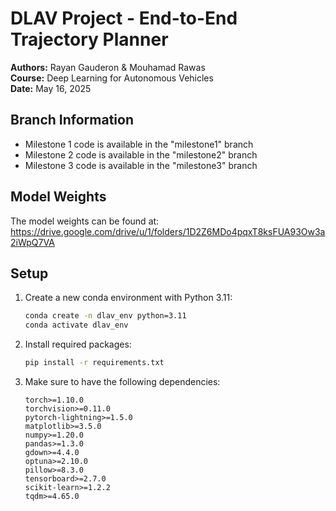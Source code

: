 # DLAV Project - End-to-End Trajectory Planner

**Authors:** Rayan Gauderon & Mouhamad Rawas  
**Course:** Deep Learning for Autonomous Vehicles   
**Date:** May 16, 2025

## Branch Information
- Milestone 1 code is available in the "milestone1" branch
- Milestone 2 code is available in the "milestone2" branch
- Milestone 3 code is available in the "milestone3" branch

## Model Weights
The model weights can be found at: https://drive.google.com/drive/u/1/folders/1D2Z6MDo4pqxT8ksFUA93Ow3a2iWpQ7VA

## Setup

1. Create a new conda environment with Python 3.11:
   ```bash
   conda create -n dlav_env python=3.11
   conda activate dlav_env
   ```

2. Install required packages:
   ```bash
   pip install -r requirements.txt
   ```

3. Make sure to have the following dependencies:
   ```
   torch>=1.10.0
   torchvision>=0.11.0
   pytorch-lightning>=1.5.0
   matplotlib>=3.5.0
   numpy>=1.20.0
   pandas>=1.3.0
   gdown>=4.4.0
   optuna>=2.10.0
   pillow>=8.3.0
   tensorboard>=2.7.0
   scikit-learn>=1.2.2
   tqdm>=4.65.0
   ```
